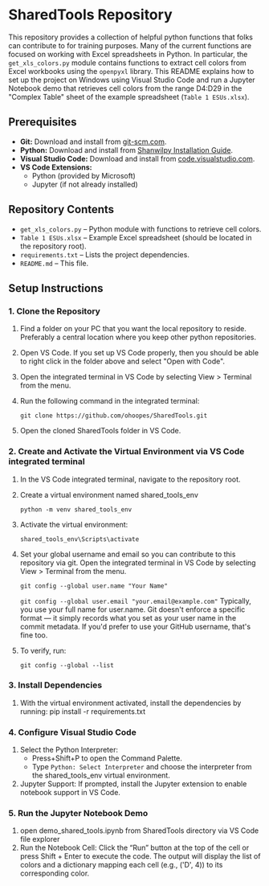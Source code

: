 # SharedTools Repository

This repository provides a collection of helpful python functions that folks can contribute to for training purposes.  Many of the current functions are focused on working with Excel spreadsheets in Python. In particular, the `get_xls_colors.py` module contains functions to extract cell colors from Excel workbooks using the `openpyxl` library. This README explains how to set up the project on Windows using Visual Studio Code and run a Jupyter Notebook demo that retrieves cell colors from the range D4:D29 in the "Complex Table" sheet of the example spreadsheet (`Table 1 ESUs.xlsx`).

## Prerequisites

- **Git:** Download and install from [git-scm.com](https://git-scm.com/).
- **Python:** Download and install from [Shanwilpy Installation Guide](https://swi.blob.core.windows.net/shanwilpydocs/html/install.html).
- **Visual Studio Code:** Download and install from [code.visualstudio.com](https://code.visualstudio.com/).
- **VS Code Extensions:**  
  - Python (provided by Microsoft)  
  - Jupyter (if not already installed)

## Repository Contents

- `get_xls_colors.py` – Python module with functions to retrieve cell colors.
- `Table 1 ESUs.xlsx` – Example Excel spreadsheet (should be located in the repository root).
- `requirements.txt` – Lists the project dependencies.
- `README.md` – This file.

## Setup Instructions

### 1. Clone the Repository

1. Find a folder on your PC that you want the local repository to reside.  Preferably a central location
   where you keep other python repositories.
3. Open VS Code.  If you set up VS Code properly, then you should be able to right click in
   the folder above and select "Open with Code".
4. Open the integrated terminal in VS Code by selecting View > Terminal from the menu.
5. Run the following command in the integrated terminal:
   
   `git clone https://github.com/ohoopes/SharedTools.git`
7. Open the cloned SharedTools folder in VS Code.

### 2. Create and Activate the Virtual Environment via VS Code integrated terminal
1. In the VS Code integrated terminal, navigate to the repository root.
2. Create a virtual environment named shared_tools_env

   `python -m venv shared_tools_env`
4. Activate the virtual environment:

   `shared_tools_env\Scripts\activate`
6. Set your global username and email so you can contribute to this repository via git.  Open the integrated terminal in VS Code by selecting View > Terminal from the menu.

   `git config --global user.name "Your Name"`

   `git config --global user.email "your.email@example.com"`
   Typically, you use your full name for user.name. Git doesn't enforce a specific format — it simply records what you set as your user name in the commit metadata. If you'd prefer to use your GitHub username, that's fine too.
8. To verify, run:

   `git config --global --list`

### 3. Install Dependencies
1. With the virtual environment activated, install the dependencies by running:
    pip install -r requirements.txt

### 4. Configure Visual Studio Code
1. Select the Python Interpreter:
    - Press+Shift+P to open the Command Palette.
    - Type `Python: Select Interpreter` and choose the interpreter from the shared_tools_env virtual environment.
2. Jupyter Support:
    If prompted, install the Jupyter extension to enable notebook support in VS Code.

### 5. Run the Jupyter Notebook Demo
1. open demo_shared_tools.ipynb from SharedTools directory via VS Code file explorer
2. Run the Notebook Cell:
Click the “Run” button at the top of the cell or press Shift + Enter to execute the code. The output will display the list of colors and a dictionary mapping each cell (e.g., ('D', 4)) to its corresponding color.



